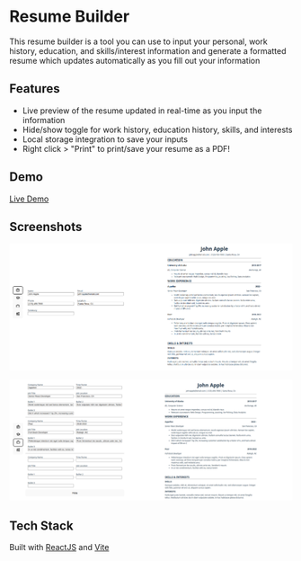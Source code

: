 
# Resume Builder

This resume builder is a tool you can use to input your personal, work history, education, and skills/interest information and generate a formatted resume which updates automatically as you fill out your information


## Features

- Live preview of the resume updated in real-time as you input the information
- Hide/show toggle for work history, education history, skills, and interests
- Local storage integration to save your inputs
- Right click > "Print" to print/save your resume as a PDF!



## Demo

[Live Demo](https://resume-builder-lake-omega.vercel.app/)


## Screenshots

![App Screenshot](https://github.com/T-Khoury/CV-Application/blob/main/images/resume-builder-ss1.png)

![App Screenshot](https://github.com/T-Khoury/CV-Application/blob/main/images/resume-builder-ss2.png)


## Tech Stack

Built with [ReactJS](https://react.dev/) and [Vite](https://vitejs.dev/)



